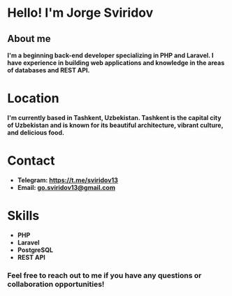 # Hello! I'm Jorge Sviridov
## About me
**I'm a beginning back-end developer specializing in PHP and Laravel. I have experience in building web applications and knowledge in the areas of databases and REST API.**
# Location
**I'm currently based in Tashkent, Uzbekistan. Tashkent is the capital city of Uzbekistan and is known for its beautiful architecture, vibrant culture, and delicious food.**
# Contact
* **Telegram: https://t.me/sviridov13**
* **Email: go.sviridov13@gmail.com**
# Skills
* **PHP**
* **Laravel**
* **PostgreSQL**
* **REST API**

### Feel free to reach out to me if you have any questions or collaboration opportunities!
